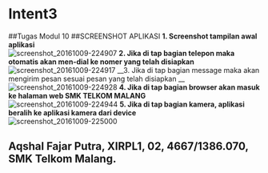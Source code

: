 # Intent3
##Tugas Modul 10
##SCREENSHOT APLIKASI
__1. Screenshot tampilan awal aplikasi__ <br>
![screenshot_20161009-224907](https://cloud.githubusercontent.com/assets/22128258/19221834/81a4a4ee-8e75-11e6-9e90-a568e2030443.png)
__2. Jika di tap bagian telepon maka otomatis akan men-dial ke nomer yang telah disiapkan__ <br>
![screenshot_20161009-224917](https://cloud.githubusercontent.com/assets/22128258/19221835/81a70ee6-8e75-11e6-99e5-676e6db3b75a.png)
__3. Jika di tap bagian message maka akan mengirim pesan sesuai pesan yang telah disiapkan __ <br>
![screenshot_20161009-224928](https://cloud.githubusercontent.com/assets/22128258/19221836/81aa165e-8e75-11e6-8113-cc771cd76cfe.png)
__4. Jika di tap bagian browser akan masuk ke halaman web SMK TELKOM MALANG__ <br>
![screenshot_20161009-224944](https://cloud.githubusercontent.com/assets/22128258/19221837/81ad830c-8e75-11e6-9f0b-8d6573b5b2c3.png)
__5. Jika di tap bagian kamera, aplikasi beralih ke aplikasi kamera dari device__ <br>
![screenshot_20161009-225000](https://cloud.githubusercontent.com/assets/22128258/19221838/81addd48-8e75-11e6-9d73-ae54fbc23e12.png)
## Aqshal Fajar Putra, XIRPL1, 02, 4667/1386.070, SMK Telkom Malang.
